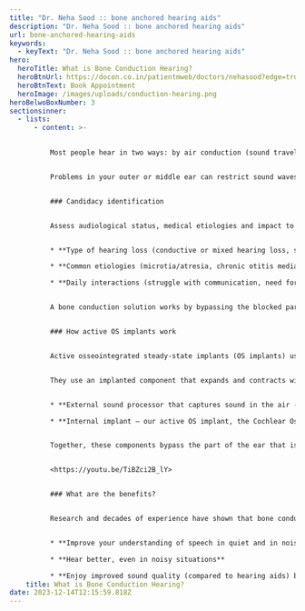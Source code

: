```yaml
---
title: "Dr. Neha Sood :: bone anchored hearing aids"
description: "Dr. Neha Sood :: bone anchored hearing aids"
url: bone-anchored-hearing-aids
keywords:
  - keyText: "Dr. Neha Sood :: bone anchored hearing aids"
hero:
  heroTitle: What is Bone Conduction Hearing?
  heroBtnUrl: https://docon.co.in/patientmweb/doctors/nehasood?edge=true
  heroBtnText: Book Appointment
  heroImage: /images/uploads/conduction-hearing.png
heroBelwoBoxNumber: 3
sectionsinner:
  - lists:
      - content: >-
          

          Most people hear in two ways: by air conduction (sound traveling through the air to the ears) and bone conduction (sound passing through the bones in the head). They both work together to help us listen to and perceive sound.


          Problems in your outer or middle ear can restrict sound waves from getting through to your inner ear which results in hearing loss. A common example is re-occurring ear infections or Chronic Otitis Media (COM). The underlying medical condition can be treated with surgeries, but the hearing loss remains in 30% of these cases1 and the need for repetitive surgeries is common.


          ### Candidacy identification


          Assess audiological status, medical etiologies and impact to daily life to determine if bone conduction may be an appropriate solution. Consider the following:


          * **Type of hearing loss (conductive or mixed hearing loss, single-sided deafness)**

          * **Common etiologies (microtia/atresia, chronic otitis media, middle ear dysfunction/ossicular disease, or conditions contraindicating reliable use of conventional hearing aids)**

          * **Daily interactions (struggle with communication, need for reliable and consistent hearing, and quality of life)**


          A bone conduction solution works by bypassing the blocked parts of the natural hearing pathway to help you hear. This may reduce the need for multiple surgeries that attempt to reconstruct the damaged part of the ear or to achieve a dry ear, an ear free of infection. They leave the ear canal free, which lowers the risk for ear infections compared to wearing a hearing aid


          ### How active OS implants work


          Active osseointegrated steady-state implants (OS implants) use the principle of bone conduction, but unlike traditional bone conduction solutions, OS implants deliver sound vibrations through digital piezoelectric stimulation.


          They use an implanted component that expands and contracts within the implant to send sound vibrations through the bones in your skull directly to your working inner ear. The Cochlear Osia System features these main components:


          * **External sound processor that captures sound in the air - the Osia 2 Sound Processor is lightweight, durable, and features state-of-the-art connectivity options.**

          * **Internal implant – our active OS implant, the Cochlear Osia OSI200 Implant, is placed under the skin. Its base, the Cochlear BI300 Implant, is designed to promote faster and stronger integration to the bone.5 The Piezo Power™ transducer that sits inside the OSI200 implant is designed to deliver long-term performance and durability.**


          Together, these components bypass the part of the ear that isn’t working. The vibrations from the Piezo Power transducer travel to the inner ear where they are converted into electrical impulses and sent to the brain to be interpreted as sound.


          <https://youtu.be/TiBZci2B_lY>


          ### What are the benefits?


          Research and decades of experience have shown that bone conduction solutions may help you or your child:


          * **Improve your understanding of speech in quiet and in noisy environments**

          * **Hear better, even in noisy situations**

          * **Enjoy improved sound quality (compared to hearing aids) by bypassing the blocked part of the ear to reduce the amount of amplification needed to hear better.**
    title: What is Bone Conduction Hearing?
date: 2023-12-14T12:15:59.818Z
---
```

